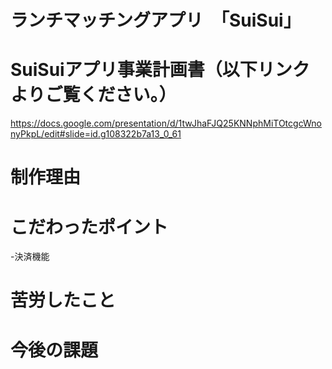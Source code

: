 # ランチマッチングアプリ　「SuiSui」

# SuiSuiアプリ事業計画書（以下リンクよりご覧ください。）
https://docs.google.com/presentation/d/1twJhaFJQ25KNNphMiTOtcgcWnonyPkpL/edit#slide=id.g108322b7a13_0_61

# 制作理由

# こだわったポイント

-決済機能


# 苦労したこと

# 今後の課題


